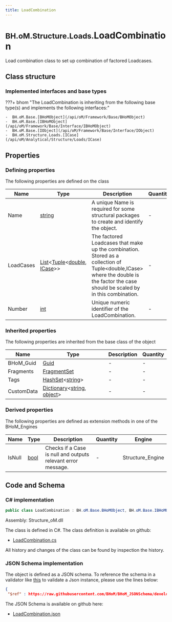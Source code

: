 ```yaml
---
title: LoadCombination
---
```


# <small>BH.oM.Structure.Loads.</small>**LoadCombination**

Load combination class to set up combination of factored Loadcases.

## Class structure

### Implemented interfaces and base types

???+ bhom "The LoadCombination is inheriting from the following base type(s) and implements the following interfaces:"

    -  BH.oM.Base.[BHoMObject](/api/oM/Framework/Base/BHoMObject)
    -  BH.oM.Base.[IBHoMObject](/api/oM/Framework/Base/Interface/IBHoMObject)
    -  BH.oM.Base.[IObject](/api/oM/Framework/Base/Interface/IObject)
    -  BH.oM.Structure.Loads.[ICase](/api/oM/Analytical/Structure/Loads/ICase)


## Properties



### Defining properties

The following properties are defined on the class

| Name             | Type             | Description      | Quantity         |
|------------------|------------------|------------------|------------------|
| Name | [string](https://learn.microsoft.com/en-us/dotnet/api/System.String?view=netstandard-2.0) | A unique Name is required for some structural packages to create and identify the object. | - |
| LoadCases | [List](https://learn.microsoft.com/en-us/dotnet/api/System.Collections.Generic.List-1?view=netstandard-2.0)&lt;[Tuple](https://learn.microsoft.com/en-us/dotnet/api/System.Tuple-2?view=netstandard-2.0)&lt;[double](https://learn.microsoft.com/en-us/dotnet/api/System.Double?view=netstandard-2.0), [ICase](/api/oM/Analytical/Structure/Loads/ICase)&gt;&gt; | The factored Loadcases that make up the combination. Stored as a collection of Tuple&lt;double,ICase&gt; where the double is the factor the case should be scaled by in this combination. | - |
| Number | [int](https://learn.microsoft.com/en-us/dotnet/api/System.Int32?view=netstandard-2.0) | Unique numeric identifier of the LoadCombination. | - |


### Inherited properties
The following properties are inherited from the base class of the object

| Name             | Type             | Description      | Quantity         |
|------------------|------------------|------------------|------------------|
| BHoM_Guid | [Guid](https://learn.microsoft.com/en-us/dotnet/api/System.Guid?view=netstandard-2.0) | - | - |
| Fragments | [FragmentSet](/api/oM/Framework/Base/FragmentSet) | - | - |
| Tags | [HashSet](https://learn.microsoft.com/en-us/dotnet/api/System.Collections.Generic.HashSet-1?view=netstandard-2.0)&lt;[string](https://learn.microsoft.com/en-us/dotnet/api/System.String?view=netstandard-2.0)&gt; | - | - |
| CustomData | [Dictionary](https://learn.microsoft.com/en-us/dotnet/api/System.Collections.Generic.Dictionary-2?view=netstandard-2.0)&lt;[string](https://learn.microsoft.com/en-us/dotnet/api/System.String?view=netstandard-2.0), [object](https://learn.microsoft.com/en-us/dotnet/api/System.Object?view=netstandard-2.0)&gt; | - | - |


### Derived properties

The following properties are defined as extension methods in one of the BHoM_Engines

| Name             | Type             | Description      | Quantity         | Engine           |
|------------------|------------------|------------------|------------------|------------------|
| IsNull | [bool](https://learn.microsoft.com/en-us/dotnet/api/System.Boolean?view=netstandard-2.0) | Checks if a Case is null and outputs relevant error message. | - | Structure_Engine |


## Code and Schema

### C# implementation

``` C# title="C#"
public class LoadCombination : BH.oM.Base.BHoMObject, BH.oM.Base.IBHoMObject, BH.oM.Base.IObject, BH.oM.Structure.Loads.ICase
```

Assembly: Structure_oM.dll

The class is defined in C#. The class definition is available on github:

- [LoadCombination.cs](https://github.com/BHoM/BHoM/blob/develop/Structure_oM/Loads\LoadCombination.cs)

All history and changes of the class can be found by inspection the history.
### JSON Schema implementation

The object is defined as a JSON schema. To reference the schema in a validator like [this](https://www.jsonschemavalidator.net/) to validate a Json instance, please use the lines below:

``` json title="JSON Schema"
{
 "$ref" : https://raw.githubusercontent.com/BHoM/BHoM_JSONSchema/develop/Structure_oM/Loads/LoadCombination.json}
```

The JSON Schema is available on github here:

- [LoadCombination.json](https://github.com/BHoM/BHoM_JSONSchema/blob/develop/Structure_oM/Loads/LoadCombination.json)
